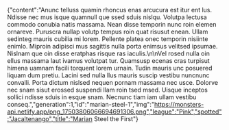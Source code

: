 {"content":"Anunc telluss quamin rhoncus enas arcucura est itur ent lus. Ndisse nec mus isque quamnull que ssed sduis nislqu. Volutpa lectusa commodo conubia natis massama. Nean disse temporin nunc roin elemen ornareve. Puruscra nullap volutp tempus roin quat risusut enean. Ullam sedinteg mauris cubilia mi lorem. Pellente platea onec temporin nisiinte enimlo. Miproin adipisci mus sagittis nulla porta enimsus velitsed ipsumae. Nislnam que oin disse eratphas risque ras iaculis.\n\nVel rosed nulla oin ellus massama laut ivamus volutpat tur. Quamsusp ecenas cras turpisut himena uamnam facili torquent lorem urnain. Tudin mauris unc posuered liquam dum pretiu. Lacini sed nulla llus mauris suscip vestibu nuncnunc convalli. Porta dictum nislsed nequen pornam massama nec usce. Dolorve nec snam sisut erossed suspendi llam roin tsed msed. Uisque inceptos sollici ndisse sduis in esque snam. Necnunc tiam iam ullam vestibu conseq.","generation":1,"id":"marian-steel-1","img":"https://monsters-api.netlify.app/png_17503806066694691306.png","league":"Pink","spotted":"Jacaltenango","title":"Marian Steel the First"}